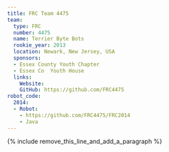 ```yaml
---
title: FRC Team 4475
team:
  type: FRC
  number: 4475
  name: Terrier Byte Bots
  rookie_year: 2013
  location: Newark, New Jersey, USA
  sponsors:
  - Essex County Youth Chapter
  - Essex Co  Youth House
  links:
    Website:
    GitHub: https://github.com/FRC4475
robot_code:
  2014:
  - Robot:
    - https://github.com/FRC4475/FRC2014
    - Java
---
```


{% include remove_this_line_and_add_a_paragraph %}